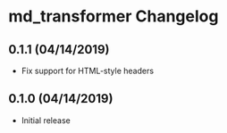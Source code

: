 # md_transformer Changelog

## 0.1.1 (04/14/2019)
* Fix support for HTML-style headers

## 0.1.0 (04/14/2019)
* Initial release
